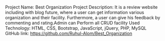 
Project Name: Best Organization
Project Description: It is a review website including with blog future, where a user can get
information various organization and their facility. Furthermore, a user can give his feedback by commenting and rating.Admin can Perform all CRUD facility 
Used Technology: HTML, CSS, Bootstrap, JavaScript, jQuery, PHP, MySQL
GitHub link: https://github.com/Ruhul-Alom/Best_Organization
